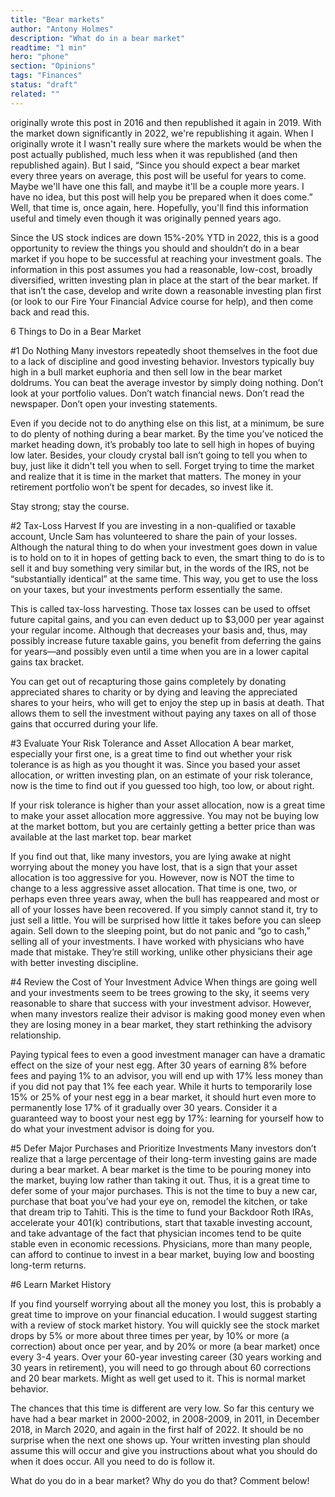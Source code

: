 ```yaml
---
title: "Bear markets"
author: "Antony Holmes"
description: "What do in a bear market"
readtime: "1 min"
hero: "phone"
section: "Opinions"
tags: "Finances"
status: "draft"
related: ""
---
```


 originally wrote this post in 2016 and then republished it again in 2019. With the market down significantly in 2022, we're republishing it again. When I originally wrote it I wasn't really sure where the markets would be when the post actually published, much less when it was republished (and then republished again). But I said, “Since you should expect a bear market every three years on average, this post will be useful for years to come. Maybe we'll have one this fall, and maybe it'll be a couple more years. I have no idea, but this post will help you be prepared when it does come.” Well, that time is, once again, here. Hopefully, you'll find this information useful and timely even though it was originally penned years ago.

 <!-- end -->

Since the US stock indices are down 15%-20% YTD in 2022, this is a good opportunity to review the things you should and shouldn’t do in a bear market if you hope to be successful at reaching your investment goals. The information in this post assumes you had a reasonable, low-cost, broadly diversified, written investing plan in place at the start of the bear market. If that isn’t the case, develop and write down a reasonable investing plan first (or look to our Fire Your Financial Advice course for help), and then come back and read this.


 

6 Things to Do in a Bear Market
 

#1 Do Nothing
Many investors repeatedly shoot themselves in the foot due to a lack of discipline and good investing behavior. Investors typically buy high in a bull market euphoria and then sell low in the bear market doldrums. You can beat the average investor by simply doing nothing. Don’t look at your portfolio values. Don’t watch financial news. Don’t read the newspaper. Don’t open your investing statements.


Even if you decide not to do anything else on this list, at a minimum, be sure to do plenty of nothing during a bear market. By the time you’ve noticed the market heading down, it’s probably too late to sell high in hopes of buying low later. Besides, your cloudy crystal ball isn’t going to tell you when to buy, just like it didn't tell you when to sell. Forget trying to time the market and realize that it is time in the market that matters. The money in your retirement portfolio won’t be spent for decades, so invest like it.

Stay strong; stay the course.

 

#2 Tax-Loss Harvest
If you are investing in a non-qualified or taxable account, Uncle Sam has volunteered to share the pain of your losses. Although the natural thing to do when your investment goes down in value is to hold on to it in hopes of getting back to even, the smart thing to do is to sell it and buy something very similar but, in the words of the IRS, not be “substantially identical” at the same time. This way, you get to use the loss on your taxes, but your investments perform essentially the same.

This is called tax-loss harvesting. Those tax losses can be used to offset future capital gains, and you can even deduct up to $3,000 per year against your regular income. Although that decreases your basis and, thus, may possibly increase future taxable gains, you benefit from deferring the gains for years—and possibly even until a time when you are in a lower capital gains tax bracket.

You can get out of recapturing those gains completely by donating appreciated shares to charity or by dying and leaving the appreciated shares to your heirs, who will get to enjoy the step up in basis at death. That allows them to sell the investment without paying any taxes on all of those gains that occurred during your life.

 

#3 Evaluate Your Risk Tolerance and Asset Allocation
A bear market, especially your first one, is a great time to find out whether your risk tolerance is as high as you thought it was. Since you based your asset allocation, or written investing plan, on an estimate of your risk tolerance, now is the time to find out if you guessed too high, too low, or about right.

If your risk tolerance is higher than your asset allocation, now is a great time to make your asset allocation more aggressive. You may not be buying low at the market bottom, but you are certainly getting a better price than was available at the last market top.
bear market

If you find out that, like many investors, you are lying awake at night worrying about the money you have lost, that is a sign that your asset allocation is too aggressive for you. However, now is NOT the time to change to a less aggressive asset allocation. That time is one, two, or perhaps even three years away, when the bull has reappeared and most or all of your losses have been recovered. If you simply cannot stand it, try to just sell a little. You will be surprised how little it takes before you can sleep again. Sell down to the sleeping point, but do not panic and “go to cash,” selling all of your investments. I have worked with physicians who have made that mistake. They’re still working, unlike other physicians their age with better investing discipline.

 

#4 Review the Cost of Your Investment Advice
When things are going well and your investments seem to be trees growing to the sky, it seems very reasonable to share that success with your investment advisor. However, when many investors realize their advisor is making good money even when they are losing money in a bear market, they start rethinking the advisory relationship.

Paying typical fees to even a good investment manager can have a dramatic effect on the size of your nest egg. After 30 years of earning 8% before fees and paying 1% to an advisor, you will end up with 17% less money than if you did not pay that 1% fee each year. While it hurts to temporarily lose 15% or 25% of your nest egg in a bear market, it should hurt even more to permanently lose 17% of it gradually over 30 years. Consider it a guaranteed way to boost your nest egg by 17%: learning for yourself how to do what your investment advisor is doing for you.

 

#5 Defer Major Purchases and Prioritize Investments
Many investors don’t realize that a large percentage of their long-term investing gains are made during a bear market. A bear market is the time to be pouring money into the market, buying low rather than taking it out. Thus, it is a great time to defer some of your major purchases. This is not the time to buy a new car, purchase that boat you’ve had your eye on, remodel the kitchen, or take that dream trip to Tahiti. This is the time to fund your Backdoor Roth IRAs, accelerate your 401(k) contributions, start that taxable investing account, and take advantage of the fact that physician incomes tend to be quite stable even in economic recessions. Physicians, more than many people, can afford to continue to invest in a bear market, buying low and boosting long-term returns.

 

#6 Learn Market History

If you find yourself worrying about all the money you lost, this is probably a great time to improve on your financial education. I would suggest starting with a review of stock market history. You will quickly see the stock market drops by 5% or more about three times per year, by 10% or more (a correction) about once per year, and by 20% or more (a bear market) once every 3-4 years. Over your 60-year investing career (30 years working and 30 years in retirement), you will need to go through about 60 corrections and 20 bear markets. Might as well get used to it. This is normal market behavior.

 

The chances that this time is different are very low. So far this century we have had a bear market in 2000-2002, in 2008-2009, in 2011, in December 2018, in March 2020, and again in the first half of 2022. It should be no surprise when the next one shows up. Your written investing plan should assume this will occur and give you instructions about what you should do when it does occur. All you need to do is follow it.

What do you do in a bear market? Why do you do that? Comment below!